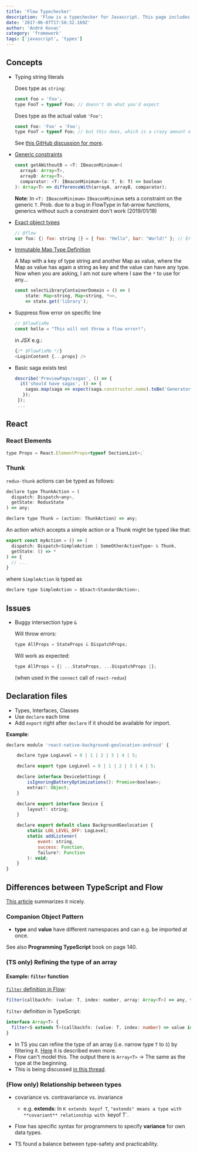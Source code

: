 ```yaml
---
title: 'Flow Typechecker'
description: 'Flow is a typechecker for Javascript. This page includes some interesting aspects of it'
date: '2017-06-07T17:58:32.169Z'
author: 'André Kovac'
category: 'framework'
tags: ['javascript', 'types']
---
```


## Concepts

* Typing string literals

	Does type as `string`:

	```js
	const Foo = 'Foo';
	type FooT = typeof Foo; // doesn't do what you'd expect
	```

	Does type as the actual value `'Foo'`:

	```js
	const Foo: 'Foo' = 'Foo';
	type FooT = typeof Foo; // but this does, which is a crazy amount of boilerplate for a string literal IMO
	```

	See [this GitHub discussion for more](https://github.com/facebook/flow/issues/2639).

* [Generic constraints](https://alligator.io/flow/generic-constraints/)

	```js
	const getAWithoutB = <T: IBeaconMinimum>(
      arrayA: Array<T>,
      arrayB: Array<T>,
      comparator: <T: IBeaconMinimum>(a: T, b: T) => boolean
   ): Array<T> => differenceWith(arrayA, arrayB, comparator);
	```

	**Note**: In `<T: IBeaconMinimum>` `IBeaconMinimum` sets a constraint on the generic `T`. Prob. due to a bug in FlowType in fat-arrow functions, generics without such a constraint don't work (2019/01/18)

* [Exact object types](https://flow.org/en/docs/types/objects/#toc-exact-object-types)

	```js
	// @flow
	var foo: {| foo: string |} = { foo: "Hello", bar: "World!" }; // Error!
	```

* [Immutable Map Type Definition](https://github.com/facebook/immutable-js/blob/master/type-definitions/immutable.js.flow#L685)

	A Map with a key of type string and another Map as value, where the Map as value has again a string as key and the value can have any type. Now when you are asking, I am not sure where I saw the `*` to use for any...

	```js
	const selectLibraryContainerDomain = () => (
		state: Map<string, Map<string, *>>,
		=> state.get('library');
	```

* Suppress flow error on specific line

	```js
	// $FlowFixMe
	const hello = "This will not throw a flow error!";
	```

	in *JSX* e.g.:

	```js
	{/* $FlowFixMe */}
	<LoginContent {...props} />
	```

* Basic saga exists test

	```js
	describe('PreviewPage/sagas', () => {
	  it('should have sagas', () => {
	    sagas.map(saga => expect(saga.constructor.name).toBe('GeneratorFunction'));
       });
     });
     ...
	```

## React

### React Elements

```js
type Props = React.ElementProps<typeof SectionList>;`
```

### Thunk

`redux-thunk` actions can be typed as follows:

```js
declare type ThunkAction = (
  dispatch: Dispatch<any>,
  getState: ReduxState
) => any;

declare type Thunk = (action: ThunkAction) => any;
```

An action which accepts a simple action or a Thunk might be typed like that:

```js
export const myAction = () => (
  dispatch: Dispatch<SimpleAction | SomeOtherActionType> & Thunk,
  getState: () => *
) => {
  // ...
}
```

where `SimpleAction` is typed as

```js
declare type SimpleAction = $Exact<StandardAction>;
```

## Issues

* Buggy intersection type `&`

	Will throw errors:

	```js
	type AllProps = StateProps & DispatchProps;
	```

	Will work as expected:

	```js
	type AllProps = {| ...StateProps, ...DispatchProps |};
	```

	(when used in the `connect` call of `react-redux`)

## Declaration files

* Types, Interfaces, Classes
* Use `declare` each time
* Add `export` right after `declare` if it should be available for import.

**Example**:

```js
declare module 'react-native-background-geolocation-android' {

	declare type LogLevel = 0 | 1 | 2 | 3 | 4 | 5;

	declare export type LogLevel = 0 | 1 | 2 | 3 | 4 | 5;

	declare interface DeviceSettings {
		isIgnoringBatteryOptimizations(): Promise<boolean>;
		extras?: Object;
	}

	declare export interface Device {
		layout?: string;
	}

	declare export default class BackgroundGeolocation {
		static LOG_LEVEL_OFF: LogLevel;
		static addListener(
      		event: string,
      		success: Function,
      		failure?: Function
    	): void;
	}
}
```

## Differences between TypeScript and Flow

[This article](https://github.com/niieani/typescript-vs-flowtype) summarizes it nicely.

### Companion Object Pattern

- **type** and **value** have different namespaces and can e.g. be imported at once.

See also **Programming TypeScript** book on page 140.

### (TS only) Refining the type of an array
#### Example: `filter` function

[`filter` definition in Flow](https://github.com/facebook/flow/blob/78defb50dc2be6313bb158dfd3e8db76d717583f/lib/core.js#L258):

```js
filter(callbackfn: (value: T, index: number, array: Array<T>) => any, thisArg?: any): Array<T>;
```

`filter` definition in TypeScript:

```ts
interface Array<T> {
  filter<S extends T>(callbackfn: (value: T, index: number) => value is S): S[];
}
```

- In TS you can refine the type of an array (i.e. narrow type `T` to `S`) by filtering it. [Here](https://2ality.com/2020/06/type-guards-assertion-functions-typescript.html#the-array-method-.filter()-produces-arrays-with-narrower-types) it is described even more.
- Flow can't model this. The output there is `Array<T>` -> The same as the type at the beginning.
- This is being discussed [in this thread](https://github.com/niieani/typescript-vs-flowtype/pull/51).


### (Flow only) Relationship between types

- covariance vs. contravariance vs. invariance

	- e.g. **extends**: In `K extends keyof T`, `"extends" means a type with **covariant** relationship with `keyof T`.

- Flow has specific syntax for programmers to specify **variance** for own data types.
- TS found a balance between type-safety and practicability.